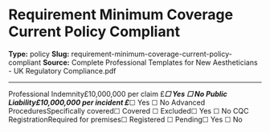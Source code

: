 # Requirement Minimum Coverage Current Policy Compliant

**Type:** policy
**Slug:** requirement-minimum-coverage-current-policy-compliant
**Source:** Complete Professional Templates for New Aestheticians - UK Regulatory Compliance.pdf

---

Professional Indemnity£10,000,000 per claim £_________☐ Yes ☐ No
Public Liability£10,000,000 per incident £_________☐ Yes ☐ No
Advanced ProceduresSpecifically covered☐ Covered ☐ Excluded☐ Yes ☐ No
CQC RegistrationRequired for premises☐ Registered ☐ Pending☐ Yes ☐ No